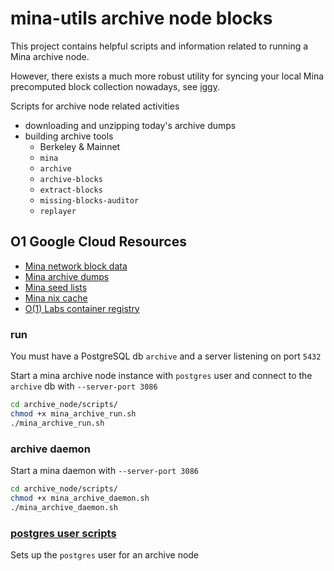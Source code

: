 # mina-utils archive node blocks

This project contains helpful scripts and information related to running a Mina archive node.

However, there exists a much more robust utility for syncing your local Mina precomputed block collection nowadays, see [iggy](https://github.com/Granola-Team/iggy).

Scripts for archive node related activities

- downloading and unzipping today's archive dumps
- building archive tools
  - Berkeley & Mainnet
  - `mina`
  - `archive`
  - `archive-blocks`
  - `extract-blocks`
  - `missing-blocks-auditor`
  - `replayer`

## O1 Google Cloud Resources

- [Mina network block data](https://console.cloud.google.com/storage/browser/mina_network_block_data)
- [Mina archive dumps](https://console.cloud.google.com/storage/browser/mina-archive-dumps)
- [Mina seed lists](https://console.cloud.google.com/storage/browser/seed-lists)
- [Mina nix cache](https://console.cloud.google.com/storage/browser/mina-nix-cache)
- [O(1) Labs container registry](https://console.cloud.google.com/gcr/images/o1labs-192920/global)

### run

You must have a PostgreSQL db `archive` and a server listening on port `5432`

Start a mina archive node instance with `postgres` user and connect to the `archive` db with `--server-port 3086`

```sh
cd archive_node/scripts/
chmod +x mina_archive_run.sh
./mina_archive_run.sh
```

### archive daemon

Start a mina daemon with `--server-port 3086`

```sh
cd archive_node/scripts/
chmod +x mina_archive_daemon.sh
./mina_archive_daemon.sh
```

### [postgres user scripts](./postgres_scripts/)

Sets up the `postgres` user for an archive node

